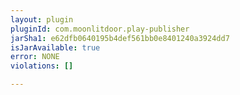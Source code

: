 ```yaml
---
layout: plugin
pluginId: com.moonlitdoor.play-publisher
jarSha1: e62dfb0640195b4def561bb0e8401240a3924dd7
isJarAvailable: true
error: NONE
violations: []

---
```

